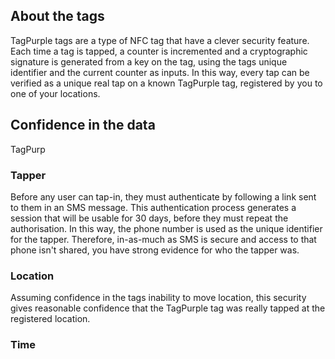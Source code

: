 ## About the tags
TagPurple tags are a type of NFC tag that have a clever security feature.
Each time a tag is tapped, a counter is incremented and a cryptographic signature is generated from a key on the tag, using the tags unique identifier and the current counter as inputs.
In this way, every tap can be verified as a unique real tap on a known TagPurple tag, registered by you to one of your locations.

## Confidence in the data
TagPurp
### Tapper
Before any user can tap-in, they must authenticate by following a link sent to them in an SMS message. This authentication process generates a session that will be usable for 30 days, before they must repeat the authorisation. In this way, the phone number is used as the unique identifier for the tapper.
Therefore, in-as-much as SMS is secure and access to that phone isn't shared, you have strong evidence for who the tapper was.
### Location
Assuming confidence in the tags inability to move location, this security gives reasonable confidence that the TagPurple tag was really tapped at the registered location.
### Time
<!--stackedit_data:
eyJoaXN0b3J5IjpbLTIwMTQ4ODk5NzQsOTc5OTU2Mzc4XX0=
-->